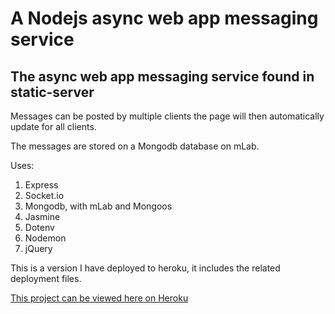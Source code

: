 # A Nodejs async web app messaging service

## The async web app messaging service found in static-server

Messages can be posted by multiple clients the page will then automatically update for all clients.

The messages are stored on a Mongodb database on mLab.

Uses:

1. Express
2. Socket.io
3. Mongodb, with mLab and Mongoos
4. Jasmine
5. Dotenv
6. Nodemon
7. jQuery

This is a version I have deployed to heroku, it includes the related deployment files.

[This project can be viewed here on Heroku](https://quiet-ocean-41221.herokuapp.com/)
